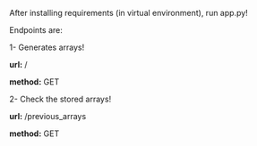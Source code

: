 After installing requirements (in virtual environment), run app.py!

Endpoints are:

1- Generates arrays!

**url:** /

**method:** GET

2-  Check the stored arrays!

**url:** /previous_arrays

**method:** GET
